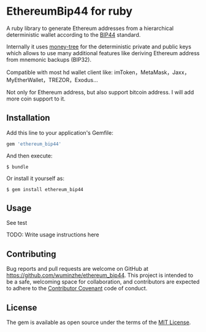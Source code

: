 # EthereumBip44 for ruby

A ruby library to generate Ethereum addresses from a hierarchical deterministic wallet according to the [BIP44](https://github.com/bitcoin/bips/blob/master/bip-0044.mediawiki) standard.

Internally it uses [money-tree](https://github.com/GemHQ/money-tree) for the deterministic private and public keys which allows to use many additional features like deriving Ethereum address from mnemonic backups (BIP32).

Compatible with most hd wallet client like: imToken，MetaMask，Jaxx，MyEtherWallet，TREZOR，Exodus...

Not only for Ethereum address, but also support bitcoin address. I will add more coin support to it.

## Installation

Add this line to your application's Gemfile:

```ruby
gem 'ethereum_bip44'
```

And then execute:

    $ bundle

Or install it yourself as:

    $ gem install ethereum_bip44

## Usage

See test

TODO: Write usage instructions here

## Contributing

Bug reports and pull requests are welcome on GitHub at https://github.com/wuminzhe/ethereum_bip44. This project is intended to be a safe, welcoming space for collaboration, and contributors are expected to adhere to the [Contributor Covenant](http://contributor-covenant.org) code of conduct.

## License

The gem is available as open source under the terms of the [MIT License](http://opensource.org/licenses/MIT).

